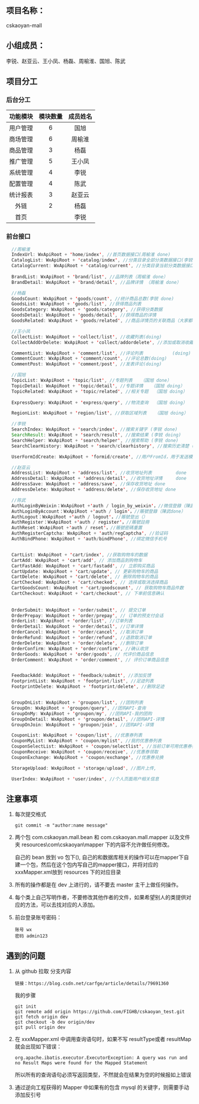 ## 项目名称：

cskaoyan-mall

## 小组成员：

李锐、赵亚云、王小凤、杨磊、周榆淮、国旭、陈武



## 项目分工

### 后台分工

| 功能模块 | 模块数量 | 成员姓名 |
| :------: | :------: | :------: |
| 用户管理 |    6     |   国旭   |
| 商场管理 |    6     |  周榆淮  |
| 商品管理 |    3     |   杨磊   |
| 推广管理 |    5     |  王小凤  |
| 系统管理 |    4     |   李锐   |
| 配置管理 |    4     |   陈武   |
| 统计报表 |    3     |  赵亚云  |
|   外链   |    2     |   杨磊   |
|   首页   |          |   李锐   |

### 前台接口

```java
  //周榆淮
  IndexUrl: WxApiRoot + 'home/index', //首页数据接口(周榆淮 done)						
  CatalogList: WxApiRoot + 'catalog/index', //分类目录全部分类数据接口(李锐 done)
  CatalogCurrent: WxApiRoot + 'catalog/current', //分类目录当前分类数据接口 (周榆淮 done)
  
  BrandList: WxApiRoot + 'brand/list', //品牌列表（周榆淮 done）			 							
  BrandDetail: WxApiRoot + 'brand/detail', //品牌详情 （周榆淮 done）

  //杨磊
  GoodsCount: WxApiRoot + 'goods/count', //统计商品总数(李锐 done)					
  GoodsList: WxApiRoot + 'goods/list', //获得商品列表
  GoodsCategory: WxApiRoot + 'goods/category', //获得分类数据						
  GoodsDetail: WxApiRoot + 'goods/detail', //获得商品的详情
  GoodsRelated: WxApiRoot + 'goods/related', //商品详情页的关联商品（大家都在看）

  //王小凤
  CollectList: WxApiRoot + 'collect/list', //收藏列表(doing)			 
  CollectAddOrDelete: WxApiRoot + 'collect/addordelete', //添加或取消收藏(doing)

  CommentList: WxApiRoot + 'comment/list', //评论列表			(doing)		
  CommentCount: WxApiRoot + 'comment/count', //评论总数(doing)
  CommentPost: WxApiRoot + 'comment/post', //发表评论(doing)

  //国旭
  TopicList: WxApiRoot + 'topic/list', //专题列表   （国旭 done）								
  TopicDetail: WxApiRoot + 'topic/detail', //专题详情   （国旭 doing）
  TopicRelated: WxApiRoot + 'topic/related', //相关专题	 （国旭 doing）	
  
  ExpressQuery: WxApiRoot + 'express/query', //物流查询  （国旭 doing）

  RegionList: WxApiRoot + 'region/list', //获取区域列表   （国旭 doing）

  //李锐
  SearchIndex: WxApiRoot + 'search/index', //搜索关键字 (李锐 done)	
  SearchResult: WxApiRoot + 'search/result', //搜索结果 (李锐 doing)
  SearchHelper: WxApiRoot + 'search/helper', //搜索帮助 (李锐 done)
  SearchClearHistory: WxApiRoot + 'search/clearhistory', //搜索历史清楚 (李锐 done)

  UserFormIdCreate: WxApiRoot + 'formid/create', //用户FromId，用于发送模版消息 (李锐 doing)

  //赵亚云
  AddressList: WxApiRoot + 'address/list', //收货地址列表			done	
  AddressDetail: WxApiRoot + 'address/detail', //收货地址详情		done
  AddressSave: WxApiRoot + 'address/save', //保存收货地址 done
  AddressDelete: WxApiRoot + 'address/delete', //保存收货地址 done 

  //陈武
  AuthLoginByWeixin：WxApiRoot +'auth / login_by_weixin'，//微信登錄（陳武done）			
  AuthLoginByAccount：WxApiRoot +'auth / login'，//賬號登錄（陳武done）
  AuthLogout：WxApiRoot +'auth / logout'，//賬號登出（）
  AuthRegister：WxApiRoot +'auth / register'，//賬號註冊
  AuthReset：WxApiRoot +'auth / reset'，//賬號密碼重置
  AuthRegisterCaptcha: WxApiRoot + 'auth/regCaptcha', //验证码
  AuthBindPhone: WxApiRoot + 'auth/bindPhone', //绑定微信手机号


  CartList: WxApiRoot + 'cart/index', //获取购物车的数据							
  CartAdd: WxApiRoot + 'cart/add', // 添加商品到购物车
  CartFastAdd: WxApiRoot + 'cart/fastadd', // 立即购买商品
  CartUpdate: WxApiRoot + 'cart/update', // 更新购物车的商品
  CartDelete: WxApiRoot + 'cart/delete', // 删除购物车的商品
  CartChecked: WxApiRoot + 'cart/checked', // 选择或取消选择商品				
  CartGoodsCount: WxApiRoot + 'cart/goodscount', // 获取购物车商品件数
  CartCheckout: WxApiRoot + 'cart/checkout', // 下单前信息确认
  
  
  OrderSubmit: WxApiRoot + 'order/submit', // 提交订单				
  OrderPrepay: WxApiRoot + 'order/prepay', // 订单的预支付会话
  OrderList: WxApiRoot + 'order/list', //订单列表
  OrderDetail: WxApiRoot + 'order/detail', //订单详情
  OrderCancel: WxApiRoot + 'order/cancel', //取消订单
  OrderRefund: WxApiRoot + 'order/refund', //退款取消订单
  OrderDelete: WxApiRoot + 'order/delete', //删除订单
  OrderConfirm: WxApiRoot + 'order/confirm', //确认收货
  OrderGoods: WxApiRoot + 'order/goods', // 代评价商品信息
  OrderComment: WxApiRoot + 'order/comment', // 评价订单商品信息


  FeedbackAdd: WxApiRoot + 'feedback/submit', //添加反馈
  FootprintList: WxApiRoot + 'footprint/list', //足迹列表
  FootprintDelete: WxApiRoot + 'footprint/delete', //删除足迹


  GroupOnList: WxApiRoot + 'groupon/list', //团购列表
  GroupOn: WxApiRoot + 'groupon/query', //团购API-查询
  GroupOnMy: WxApiRoot + 'groupon/my', //团购API-我的团购
  GroupOnDetail: WxApiRoot + 'groupon/detail', //团购API-详情
  GroupOnJoin: WxApiRoot + 'groupon/join', //团购API-详情

  CouponList: WxApiRoot + 'coupon/list', //优惠券列表
  CouponMyList: WxApiRoot + 'coupon/mylist', //我的优惠券列表
  CouponSelectList: WxApiRoot + 'coupon/selectlist', //当前订单可用优惠券列表
  CouponReceive: WxApiRoot + 'coupon/receive', //优惠券领取
  CouponExchange: WxApiRoot + 'coupon/exchange', //优惠券兑换

  StorageUpload: WxApiRoot + 'storage/upload', //图片上传,

  UserIndex: WxApiRoot + 'user/index', //个人页面用户相关信息
```



## 注意事项

1. 每次提交格式

    ```
    git commit -m "author:name message"
    ```


2. 两个包 com.cskaoyan.mall.bean 和 com.cskaoyan.mall.mapper 以及文件夹 resources\com\cskaoyan\mapper 下的内容不允许做任何修改。

    自己的 bean 放到 vo 包下(), 自己的和数据库相关的操作可以在mapper下自建一个包，然后在这个包内写自己的mapper接口，并将对应的 xxxMapper.xml放到 resources 下的对应目录

3. 所有的操作都是在 dev 上进行的，请不要去 master 主干上做任何操作。

4. 每个类上自己写明作者，不要修改其他作者的文件，如果希望别人的类提供对应的方法，可以去找对应的人添加。

5. 前台登录账号密码：

    ```
    账号 wx
    密码 admin123
    ```

    

## 遇到的问题

1. 从 github 拉取 分支内容

    ```
    链接：https://blog.csdn.net/carfge/article/details/79691360
    ```

    我的步骤

    ```
    git init
    git remote add origin https://github.com/FIGHB/cskaoyan_test.git
    git fetch origin dev
    git checkout -b dev origin/dev
    git pull origin dev
    ```

3. 在 xxxMapper.xml 中调用查询语句时，如果不写 resultType或者 resultMap 就会出现如下错误：

    ```
    org.apache.ibatis.executor.ExecutorException: A query was run and no Result Maps were found for the Mapped Statement
    ```

    所以所有的查询语句必须写返回类型，不然就会在结果为空的时候报如上错误

3. 通过逆向工程获得的 Mapper 中如果有的包含 mysql 的关键字，则需要手动添加反引号
